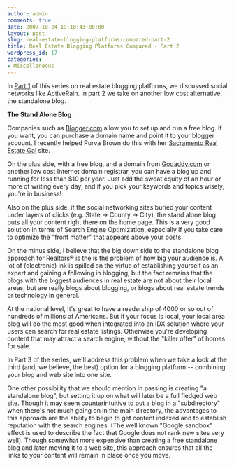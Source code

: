 ```yaml
---
author: admin
comments: true
date: 2007-10-24 19:10:43+00:00
layout: post
slug: real-estate-blogging-platforms-compared-part-2
title: Real Estate Blogging Platforms Compared - Part 2
wordpress_id: 17
categories:
- Miscellaneous
---
```


In [Part 1](http://www.particlewave.com/internet-marketing/2007/10/23/comparing-real-estate-blog-platforms/) of this series on real estate blogging platforms, we discussed social networks like ActiveRain.  In part 2 we take on another low cost alternative, the standalone blog.

**The Stand Alone Blog**

Companies such as [Blogger.com](http://www.blogger.com/) allow you to set up and run a free blog.  If you want, you can purchase a domain name and point it to your blogger account.  I recently helped Purva Brown do this with her [Sacramento Real Estate Gal](http://www.sacramentorealestategal.com/) site.

On the plus side, with a free blog, and a domain from [Godaddy.com](http://www.godaddy.com/) or another low cost Internet domain registrar, you can have a blog up and running for less than $10 per year.  Just add the sweat equity of an hour or more of writing every day, and if you pick your keywords and topics wisely, you're in business!

Also on the plus side, if the social networking sites buried your content under layers of clicks (e.g.  State -> County -> City), the stand alone blog puts all your content right there on the home page.  This is a very good solution in terms of Search Engine Optimization, especially if you take care to optimize the "front matter" that appears above your posts.

On the minus side, I believe that the big down side to the standalone blog approach for Realtors® is the is the problem of how big your audience is.  A lot of (electronic) ink is spilled on the virtue of establishing yourself as an expert and gaining a following in blogging, but the fact remains that the blogs with the biggest audiences in real estate are not about their local areas, but are really blogs about blogging, or blogs about real estate trends or technology in general.

At the national level, It's great to have a readership of 4000 or so out of hundreds of millions of Americans.  But if your focus is local, your local area blog will do the most good when integrated into an IDX solution where your users can search for real estate listings.  Otherwise you're developing content that may attract a search engine, without the "killer offer" of homes for sale.

In Part 3 of the series, we'll address this problem when we take a look at the third (and, we believe, the best) option for a blogging platform -- combining your blog and web site into one site.

One other possibility that we should mention in passing is creating "a standalone blog", but setting it up on what will later be a full fledged web site.  Though it may seem counterintuitive to put a blog in a "subdirectory" when there's not much going on in the main directory, the advantages to this approach are the ability to begin to get content indexed and to establish reputation with the search engines.  (The well known "Google sandbox" effect is used to describe the fact that Google does not rank new sites very well).  Though somewhat more expensive than creating a free standalone blog and later moving it to a web site, this approach ensures that all the links to your content will remain in place once you move.
